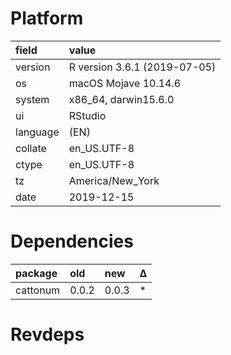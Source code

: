 # Platform

|field    |value                        |
|:--------|:----------------------------|
|version  |R version 3.6.1 (2019-07-05) |
|os       |macOS Mojave 10.14.6         |
|system   |x86_64, darwin15.6.0         |
|ui       |RStudio                      |
|language |(EN)                         |
|collate  |en_US.UTF-8                  |
|ctype    |en_US.UTF-8                  |
|tz       |America/New_York             |
|date     |2019-12-15                   |

# Dependencies

|package  |old   |new   |Δ  |
|:--------|:-----|:-----|:--|
|cattonum |0.0.2 |0.0.3 |*  |

# Revdeps

